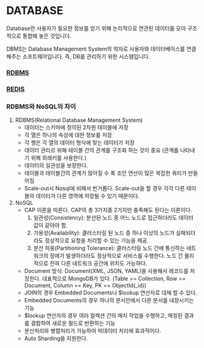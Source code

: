 # DATABASE
Database란 사용자가 필요한 정보를 얻기 위해 논리적으로 연관된 데이터를 모아 구조적으로 통합해 놓은 것입니다.

DBMS는 Database Management System의 약자로 사용자와 데이터베이스를 연결해주는 소프트웨어입니다. 즉, DB를 관리하기 위한 시스템입니다.

### [RDBMS](./RDBMS.md)

### [REDIS](./REDIS.md)

### RDBMS와 NoSQL의 차이

1. RDBMS(Relational Database Management System)
    - 데이터는 스키마에 정의된 2차원 테이블에 저장
    - 각 열은 하나의 속성에 대한 정보를 저장
    - 각 행은 각 열의 데이터 형식에 맞는 데이터가 저장
    - 데이터 관리르 위해 테이블 간의 관계를 구조화 하는 것이 중요 (관계를 나타내기 위해 외래키를 사용한다.)
    - 데이터의 일관성을 보장한다.
    - 테이블과 테이블간의 관계가 많아질 수 록 조인 연산이 많은 복잡한 쿼리가 만들어짐
    - Scale-out시 Nosql에 비해서 번거롭다. Scale-out을 할 경우 각각 다른 테이블의 데이터가 다른 영역에 저장될 수 있기 때문이다.
2. NoSQL
    - CAP 이론을 따른다. CAP의 총 3가지중 2가지만 충족해도 된다는 이론이다.
        1. 일관성(Consistency): 분산된 노드 중 어느 노드로 접근하더라도 데이터 값이 같아야 함.
        2. 가용성(Availability): 클러스터링 된 노드 중 하나 이상의 노드가 실패되더라도 정상적으로 요청을 처리할 수 있는 기능을 제공.
        3. 분산 허용(Partitioning Tolerance): 클러스터링 노드 간에 통신하는 네트워크의 장애가 발생하더라도 정상적으로 서비스를 수행한다. 노드 간 물리적으로 전혀 다른 네트워크 공간에 위치도 가능하다.
    - Document 방식: Document(XML, JSON, YAML)을 사용해서 레코드를 저장한다. 대표적으로 MongoDB가 있다. (Table == Collection, Row == Document, Column == Key, PK == ObjectId(_id))
    - JOIN의 경우 Embedded Documents나 $lookup 연산자로 대체 할 수 있다.
    - Embedded Documents의 경우 하나의 문서안에서 다른 문서를 내장시키는 기능
    - $lookup 연산자의 경우 여러 컬렉션 간의 매치 작업을 수행하고, 매칭된 결과를 결합하여 새로운 필드로 반환하는 기능
    - 분산처리와 병렬처리가 가능하여 빅데이터 처리에 효과적이다.
    - Auto Sharding을 지원한다.